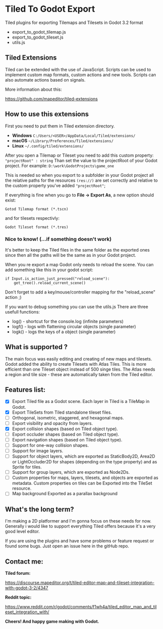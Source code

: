 # Tiled To Godot Export

Tiled plugins for exporting Tilemaps and Tilesets in Godot 3.2 format

 - export_to_godot_tilemap.js
 - export_to_godot_tileset.js
 - utils.js

## Tiled Extensions
Tiled can be extended with the use of JavaScript. Scripts can be used to implement custom map formats, custom actions and new tools. Scripts can also automate actions based on signals.

More information about this:

https://github.com/mapeditor/tiled-extensions

## How to use this extensions

First you need to put them in Tiled extension directory.

- **Windows**
 `C:/Users/<USER>/AppData/Local/Tiled/extensions/`
- **macOS**
`~/Library/Preferences/Tiled/extensions/`
- **Linux**	
`~/.config/tiled/extensions/`

After you open a Tilemap or Tileset you need to add this custom property:
`"projectRoot" : string`
Than set the value to the projectRoot of your Godot project.
For example: `D:\work\GodotProjects\game_one`

This is needed so when you export to a subfolder in your Godot project all the relative 
paths for the resources `(res://)` are set correctly and relative to the custom property 
you've added `"projectRoot"`;

If everything is fine when you go to **File -> Export As**, a new option should exist:

`Gotod Tilemap format (*.tscn)`

and for tilesets respectivly:

`Godot Tileset format (*.tres)`

### Nice to know! (...if something doesn't work)

It's better to keep the Tiled files in the same folder as the exported ones since then all the paths will
be the same as in your Godot project.

When you re export a map Godot only needs to reload the scene. You can add something like this in your
godot script:

```
if Input.is_action_just_pressed("reload_scene"):
 	get_tree().reload_current_scene()
```
Don't forget to add a key/mouse/controller mapping for the "reload_scene" action ;)

If you want to debug something you can use the utils.js
There are three usefull functions:
 - log() - shortcut for the console.log (infinite parameters)
 - logf() - logs with flattening circular objects (single parameter)
 - logk() - logs the keys of a object (single parameter)

## What is supported ?

The main focus was easily editing and creating of new maps and tilesets.
Godot added the ability to create Tilesets with Atlas Tiles.
This is more efficient than one Tileset object instead of 500 singe tiles.
The Atlas needs a region and tile size - these are automatically taken from the Tiled editor.

## Features list:

- [x] Export Tiled file as a Godot scene. Each layer in Tiled is a TileMap in Godot.
- [x] Export TileSets from Tiled standalone tileset files.
- [ ] Orthogonal, isometric, staggered, and hexagonal maps.
- [ ] Export visibility and opacity from layers.
- [x] Export collision shapes (based on Tiled object type).
- [ ] Export occluder shapes (based on Tiled object type).
- [ ] Export navigation shapes (based on Tiled object type).
- [ ] Support for one-way collision shapes.
- [ ] Support for image layers.
- [ ] Support for object layers, which are exported as StaticBody2D, Area2D or LightOccluder2D for shapes (depending on the type property) and as Sprite for tiles.
- [ ] Support for group layers, which are exported as Node2Ds.
- [ ] Custom properties for maps, layers, tilesets, and objects are exported as metadata. Custom properties on tiles can be Exported into the TileSet resource.
- [ ] Map background Exported as a parallax background

## What's the long term?
I'm making a 2D platformer and I'm gonna focus on these needs for now.
Generally i would like to support everything Tiled offers because it's a very good level editor.

If you are using the plugins and have some problems or feature request or found some bugs.
Just open an issue here in the gitHub repo.

## Contact me:

**Tiled forum:**

https://discourse.mapeditor.org/t/tiled-editor-map-and-tileset-integration-with-godot-3-2/4347

**Reddit topic:**

https://www.reddit.com/r/godot/comments/f1wh4a/tiled_editor_map_and_tileset_integration_with/

**Cheers! And happy game making with Godot.**
